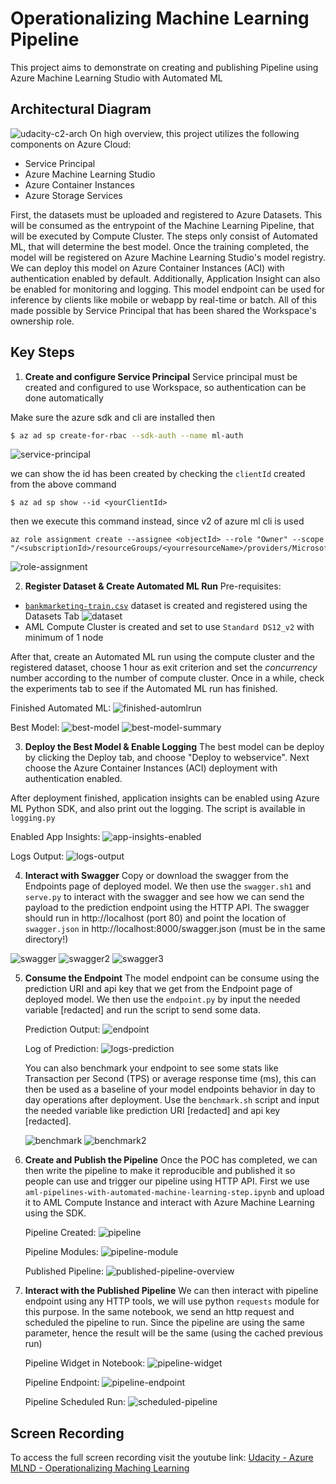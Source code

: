 # Operationalizing Machine Learning Pipeline

This project aims to demonstrate on creating and publishing Pipeline using Azure Machine Learning Studio with Automated ML

## Architectural Diagram

![udacity-c2-arch](assets/udacity-c2-arch.png)
On high overview, this project utilizes the following components on Azure Cloud:

- Service Principal
- Azure Machine Learning Studio
- Azure Container Instances
- Azure Storage Services

First, the datasets must be uploaded and registered to Azure Datasets. This will be consumed as the entrypoint of the Machine Learning Pipeline, that will be executed by Compute Cluster. The steps only consist of Automated ML, that will determine the best model. Once the training completed, the model will be registered on Azure Machine Learning Studio's model registry. We can deploy this model on Azure Container Instances (ACI) with authentication enabled by default. Additionally, Application Insight can also be enabled for monitoring and logging. This model endpoint can be used for inference by clients like mobile or webapp by real-time or batch. All of this made possible by Service Principal that has been shared the Workspace's ownership role.

## Key Steps

1. **Create and configure Service Principal**
   Service principal must be created and configured to use Workspace, so authentication can be done automatically

Make sure the azure sdk and cli are installed then

```sh
$ az ad sp create-for-rbac --sdk-auth --name ml-auth
```

![service-principal](assets/service-principal.png)

we can show the id has been created by checking the `clientId` created from the above command

```
$ az ad sp show --id <yourClientId>
```

then we execute this command instead, since v2 of azure ml cli is used

```
az role assignment create --assignee <objectId> --role "Owner" --scope "/<subscriptionId>/resourceGroups/<yourresourceName>/providers/Microsoft.MachineLearningServices/workspaces/<yourWorkspace>"
```

![role-assignment](assets/role-assignment.png)

2. **Register Dataset & Create Automated ML Run**
   Pre-requisites:

- [`bankmarketing-train.csv`](https://automlsamplenotebookdata.blob.core.windows.net/automl-sample-notebook-data/bankmarketing_train.csv) dataset is created and registered using the Datasets Tab
  ![dataset](assets/dataset.png)
- AML Compute Cluster is created and set to use `Standard DS12_v2` with minimum of 1 node

After that, create an Automated ML run using the compute cluster and the registered dataset, choose 1 hour as exit criterion and set the _concurrency_ number according to the number of compute cluster. Once in a while, check the experiments tab to see if the Automated ML run has finished.

Finished Automated ML:
![finished-automlrun](assets/finished-automlrun.png)

Best Model:
![best-model](assets/best-model.png)
![best-model-summary](assets/best-model-summary.png)

3. **Deploy the Best Model & Enable Logging**
   The best model can be deploy by clicking the Deploy tab, and choose "Deploy to webservice". Next choose the Azure Container Instances (ACI) deployment with authentication enabled.

After deployment finished, application insights can be enabled using Azure ML Python SDK, and also print out the logging. The script is available in `logging.py`

Enabled App Insights:
![app-insights-enabled](assets/app-insights-enabled.png)

Logs Output:
![logs-output](assets/logs-output.png)

4. **Interact with Swagger**
   Copy or download the swagger from the Endpoints page of deployed model. We then use the `swagger.sh1` and `serve.py` to interact with the swagger and see how we can send the payload to the prediction endpoint using the HTTP API. The swagger should run in http://localhost (port 80) and point the location of `swagger.json` in http://localhost:8000/swagger.json (must be in the same directory!)

![swagger](assets/swagger.png)
![swagger2](assets/swagger2.png)
![swagger3](assets/swagger3.png)

5. **Consume the Endpoint**
   The model endpoint can be consume using the prediction URI and api key that we get from the Endpoint page of deployed model. We then use the `endpoint.py` by input the needed variable [redacted] and run the script to send some data.

   Prediction Output:
   ![endpoint](assets/endpoint.png)

   Log of Prediction:
   ![logs-prediction](assets/logs-prediction.png)

   You can also benchmark your endpoint to see some stats like Transaction per Second (TPS) or average response time (ms), this can then be used as a baseline of your model endpoints behavior in day to day operations after deployment. Use the `benchmark.sh` script and input the needed variable like prediction URI [redacted] and api key [redacted].

   ![benchmark](assets/benchmark.png)
   ![benchmark2](assets/benchmark2.png)

6. **Create and Publish the Pipeline**
   Once the POC has completed, we can then write the pipeline to make it reproducible and published it so people can use and trigger our pipeline using HTTP API. First we use `aml-pipelines-with-automated-machine-learning-step.ipynb` and upload it to AML Compute Instance and interact with Azure Machine Learning using the SDK.

   Pipeline Created:
   ![pipeline](assets/pipeline.png)

   Pipeline Modules:
   ![pipeline-module](assets/pipeline-module.png)

   Published Pipeline:
   ![published-pipeline-overview](assets/published-pipeline-overview.png)

7. **Interact with the Published Pipeline**
   We can then interact with pipeline endpoint using any HTTP tools, we will use python `requests` module for this purpose. In the same notebook, we send an http request and scheduled the pipeline to run. Since the pipeline are using the same parameter, hence the result will be the same (using the cached previous run)

   Pipeline Widget in Notebook:
   ![pipeline-widget](assets/pipeline-widget.png)

   Pipeline Endpoint:
   ![pipeline-endpoint](assets/pipeline-endpoint.png)

   Pipeline Scheduled Run:
   ![scheduled-pipeline](assets/scheduled-pipeline.png)

## Screen Recording

To access the full screen recording visit the youtube link: [Udacity - Azure MLND - Operationalizing Maching Learning](https://www.youtube.com/watch?v=P83NT-55z4U)

